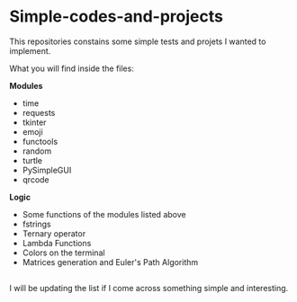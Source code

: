 # Simple-codes-and-projects

This repositories constains some simple tests and projets I wanted to implement.

What you will find inside the files:

**Modules**
- time
- requests
- tkinter
- emoji
- functools
- random
- turtle
- PySimpleGUI
- qrcode

**Logic**
- Some functions of the modules listed above
- fstrings
- Ternary operator
- Lambda Functions
- Colors on the terminal
- Matrices generation and Euler's Path Algorithm

##

I will be updating the list if I come across something simple and interesting.
